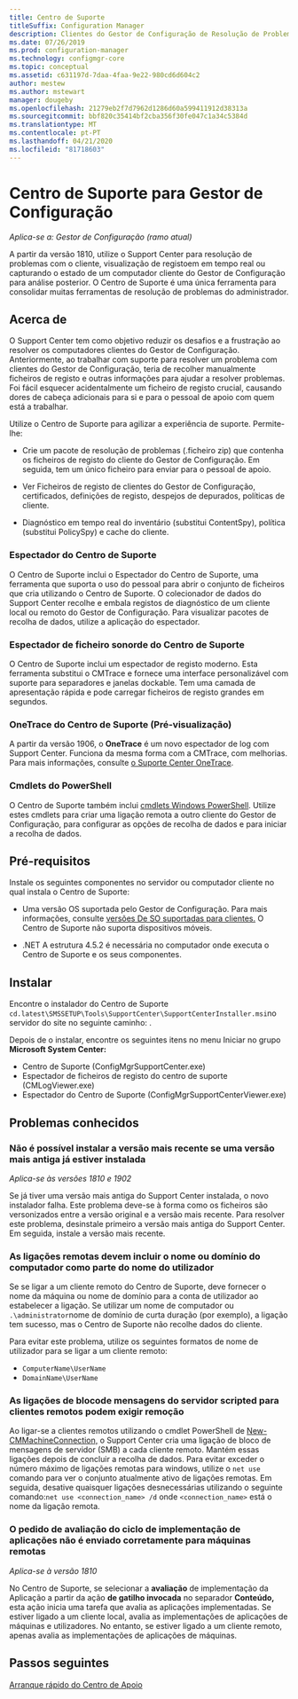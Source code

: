 ```yaml
---
title: Centro de Suporte
titleSuffix: Configuration Manager
description: Clientes do Gestor de Configuração de Resolução de Problemas com o Centro de Suporte.
ms.date: 07/26/2019
ms.prod: configuration-manager
ms.technology: configmgr-core
ms.topic: conceptual
ms.assetid: c631197d-7daa-4faa-9e22-980cd6d604c2
author: mestew
ms.author: mstewart
manager: dougeby
ms.openlocfilehash: 21279eb2f7d7962d1286d60a599411912d38313a
ms.sourcegitcommit: bbf820c35414bf2cba356f30fe047c1a34c5384d
ms.translationtype: MT
ms.contentlocale: pt-PT
ms.lasthandoff: 04/21/2020
ms.locfileid: "81718603"
---
```

# <a name="support-center-for-configuration-manager"></a>Centro de Suporte para Gestor de Configuração

*Aplica-se a: Gestor de Configuração (ramo atual)*

<!--1357489-->
A partir da versão 1810, utilize o Support Center para resolução de problemas com o cliente, visualização de registoem em tempo real ou capturando o estado de um computador cliente do Gestor de Configuração para análise posterior. O Centro de Suporte é uma única ferramenta para consolidar muitas ferramentas de resolução de problemas do administrador.


## <a name="about"></a>Acerca de

O Support Center tem como objetivo reduzir os desafios e a frustração ao resolver os computadores clientes do Gestor de Configuração. Anteriormente, ao trabalhar com suporte para resolver um problema com clientes do Gestor de Configuração, teria de recolher manualmente ficheiros de registo e outras informações para ajudar a resolver problemas. Foi fácil esquecer acidentalmente um ficheiro de registo crucial, causando dores de cabeça adicionais para si e para o pessoal de apoio com quem está a trabalhar.

Utilize o Centro de Suporte para agilizar a experiência de suporte. Permite-lhe:

- Crie um pacote de resolução de problemas (.ficheiro zip) que contenha os ficheiros de registo do cliente do Gestor de Configuração. Em seguida, tem um único ficheiro para enviar para o pessoal de apoio.  

- Ver Ficheiros de registo de clientes do Gestor de Configuração, certificados, definições de registo, despejos de depurados, políticas de cliente.  

- Diagnóstico em tempo real do inventário (substitui ContentSpy), política (substitui PolicySpy) e cache do cliente.  

### <a name="support-center-viewer"></a>Espectador do Centro de Suporte

O Centro de Suporte inclui o Espectador do Centro de Suporte, uma ferramenta que suporta o uso do pessoal para abrir o conjunto de ficheiros que cria utilizando o Centro de Suporte. O colecionador de dados do Support Center recolhe e embala registos de diagnóstico de um cliente local ou remoto do Gestor de Configuração. Para visualizar pacotes de recolha de dados, utilize a aplicação do espectador.

### <a name="support-center-log-file-viewer"></a>Espectador de ficheiro sonorde do Centro de Suporte

O Centro de Suporte inclui um espectador de registo moderno. Esta ferramenta substitui o CMTrace e fornece uma interface personalizável com suporte para separadores e janelas dockable. Tem uma camada de apresentação rápida e pode carregar ficheiros de registo grandes em segundos.

### <a name="support-center-onetrace-preview"></a>OneTrace do Centro de Suporte (Pré-visualização)

<!--3555962-->
A partir da versão 1906, o **OneTrace** é um novo espectador de log com Support Center. Funciona da mesma forma com a CMTrace, com melhorias. Para mais informações, consulte [o Suporte Center OneTrace](support-center-onetrace.md).

### <a name="powershell-cmdlets"></a>Cmdlets do PowerShell

O Centro de Suporte também inclui [cmdlets Windows PowerShell](https://go.microsoft.com/fwlink/?linkid=397830). Utilize estes cmdlets para criar uma ligação remota a outro cliente do Gestor de Configuração, para configurar as opções de recolha de dados e para iniciar a recolha de dados.


## <a name="prerequisites"></a>Pré-requisitos

Instale os seguintes componentes no servidor ou computador cliente no qual instala o Centro de Suporte:

- Uma versão OS suportada pelo Gestor de Configuração. Para mais informações, consulte [versões De SO suportadas para clientes.](../plan-design/configs/supported-operating-systems-for-clients-and-devices.md) O Centro de Suporte não suporta dispositivos móveis.  

- .NET A estrutura 4.5.2 é necessária no computador onde executa o Centro de Suporte e os seus componentes.  


## <a name="install"></a>Instalar

Encontre o instalador do Centro de Suporte `cd.latest\SMSSETUP\Tools\SupportCenter\SupportCenterInstaller.msi`no servidor do site no seguinte caminho: .

Depois de o instalar, encontre os seguintes itens no menu Iniciar no grupo **Microsoft System Center:**  

- Centro de Suporte (ConfigMgrSupportCenter.exe)  
- Espectador de ficheiros de registo do centro de suporte (CMLogViewer.exe)  
- Espectador do Centro de Suporte (ConfigMgrSupportCenterViewer.exe)  


## <a name="known-issues"></a>Problemas conhecidos

### <a name="you-cant-install-the-latest-version-if-an-older-version-is-already-installed"></a>Não é possível instalar a versão mais recente se uma versão mais antiga já estiver instalada

<!--SCCMDocs-pr issue #3090-->
*Aplica-se às versões 1810 e 1902*

Se já tiver uma versão mais antiga do Support Center instalada, o novo instalador falha. Este problema deve-se à forma como os ficheiros são versonizados entre a versão original e a versão mais recente. Para resolver este problema, desinstale primeiro a versão mais antiga do Support Center. Em seguida, instale a versão mais recente.

### <a name="remote-connections-must-include-computer-name-or-domain-as-part-of-the-user-name"></a>As ligações remotas devem incluir o nome ou domínio do computador como parte do nome do utilizador

Se se ligar a um cliente remoto do Centro de Suporte, deve fornecer o nome da máquina ou nome de domínio para a conta de utilizador ao estabelecer a ligação. Se utilizar um nome de computador ou `.\administrator`nome de domínio de curta duração (por exemplo), a ligação tem sucesso, mas o Centro de Suporte não recolhe dados do cliente.

Para evitar este problema, utilize os seguintes formatos de nome de utilizador para se ligar a um cliente remoto:

- `ComputerName\UserName`  
- `DomainName\UserName`  

### <a name="scripted-server-message-block-connections-to-remote-clients-might-require-removal"></a>As ligações de blocode mensagens do servidor scripted para clientes remotos podem exigir remoção

Ao ligar-se a clientes remotos utilizando o cmdlet PowerShell de [New-CMMachineConnection,](https://go.microsoft.com/fwlink/p/?linkid=390542) o Support Center cria uma ligação de bloco de mensagens de servidor (SMB) a cada cliente remoto. Mantém essas ligações depois de concluir a recolha de dados. Para evitar exceder o número máximo de ligações remotas para windows, utilize o `net use` comando para ver o conjunto atualmente ativo de ligações remotas. Em seguida, desative quaisquer ligações desnecessárias utilizando o seguinte comando:`net use <connection_name> /d`
onde `<connection_name>` está o nome da ligação remota.

### <a name="application-deployment-evaluation-cycle-request-isnt-sent-correctly-to-remote-machines"></a>O pedido de avaliação do ciclo de implementação de aplicações não é enviado corretamente para máquinas remotas

<!--2849356-->
*Aplica-se à versão 1810*

No Centro de Suporte, se selecionar a **avaliação** de implementação da Aplicação a partir da ação **de gatilho invocada** no separador **Conteúdo,** esta ação inicia uma tarefa que avalia as aplicações implementadas. Se estiver ligado a um cliente local, avalia as implementações de aplicações de máquinas e utilizadores. No entanto, se estiver ligado a um cliente remoto, apenas avalia as implementações de aplicações de máquinas.


## <a name="next-steps"></a>Passos seguintes

[Arranque rápido do Centro de Apoio](support-center-quickstart.md)
